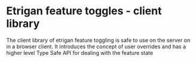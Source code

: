 # Etrigan feature toggles - client library

The client library of etrigan feature toggling is safe to use on the server on in a browser client. It introduces the concept of user overrides and has a higher level Type Safe API for dealing with the feature state
